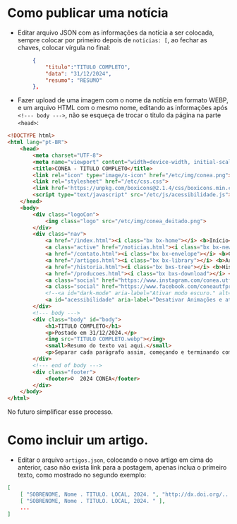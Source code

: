 # Como publicar uma notícia

- Editar arquivo JSON com as informações da notícia a ser colocada, sempre colocar por primeiro depois de `noticias: [`, ao fechar as chaves, colocar vírgula no final:
```json
    	{
			"titulo":"TITULO COMPLETO",
			"data": "31/12/2024",
			"resumo": "RESUMO"
		},
```

- Fazer upload de uma imagem com o nome da notícia em formato WEBP, e um arquivo HTML com o mesmo nome, editando as informações após `<!--- body --->`, não se esqueça de trocar o titulo da página na parte `<head>`:

```html
<!DOCTYPE html>
<html lang="pt-BR">
	<head>
		<meta charset="UTF-8">
		<meta name="viewport" content="width=device-width, initial-scale=1.0">
		<title>CONEA - TITULO COMPLETO</title>
		<link rel="icon" type="image/x-icon" href="/etc/img/conea.png">
		<link rel="stylesheet" href="/etc/css.css">
		<link href='https://unpkg.com/boxicons@2.1.4/css/boxicons.min.css' rel='stylesheet'>
        <script type="text/javascript" src="/etc/js/acessibilidade.js"></script>
	</head>
	<body>
		<div class="logoCon">
			<img class="logo" src="/etc/img/conea_deitado.png">
		</div>
		<div class="nav">
			<a href="/index.html"><i class="bx bx-home"></i> <b>Início</b></a>
			<a class="active" href="/noticias.html"><i class="bx bx-news"></i> <b>Notícias</b></a>
			<a href="/contato.html"><i class="bx bx-envelope"></i> <b>Contato</b></a>
			<a href="/artigos.html"><i class="bx bx-library"></i> <b>Artigos</b></a>
			<a href="/historia.html"><i class="bx bxs-tree"></i> <b>História</b></a>
			<a href="/producoes.html"><i class="bx bxs-download"></i> <b>Produções</b></a>
			<a class="social" href="https://www.instagram.com/conea.utfprpg/" aria-label="Instagram" alt="Página do Instagram do CONEA" target="_blank" rel="noopener noreferrer"><i class="bx bxl-instagram"></i></a>
			<a class="social" href="https://www.facebook.com/coneautfprpg" aria-label="Facebook" alt="Página do Facebook do CONEA" target="_blank" rel="noopener noreferrer"><i class="bx bxl-facebook"></i></a>
			<!--<a id="dark-mode" aria-label="Ativar modo escuro." alt="Ativar modo escuro." onclick="ativarAcessibilidade()"><i class='bx bx-moon'></i></a>-->
			<a id="acessibilidade" aria-label="Desativar Animações e ativar alto contraste." alt="Desativar animações e ativar alto contraste" onclick="ativarAcessibilidade()"><i class='bx bx-low-vision'></i></a>
		</div> 
		<!--- body --->
		<div class="body" id="body">
			<h1>TITULO COMPLETO</h1>
			<p>Postado em 31/12/2024.</p>
			<img src="TITULO COMPLETO.webp"></img>
			<small>Resumo do texto vai aqui.</small>
			<p>Separar cada parágrafo assim, começando e terminando com as tags P</p>
		</div>
		<!--- end of body --->
		<div class="footer">
			<footer>©  2024 CONEA</footer>
		</div>
	</body>
</html>
```

No futuro simplificar esse processo.

# Como incluir um artigo.
- Editar o arquivo `artigos.json`, colocando o novo artigo em cima do anterior, caso não exista link para a postagem, apenas inclua o primeiro texto, como mostrado no segundo exemplo:
```json
[
	[ "SOBRENOME, Nome . TITULO. LOCAL, 2024. ", "http://dx.doi.org/.../" ],
	[ "SOBRENOME, Nome . TITULO. LOCAL, 2024. " ],
    ...
]
```
